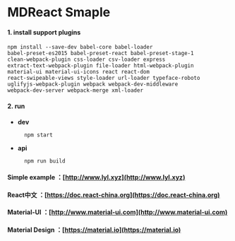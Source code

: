 # MDReact Smaple


#### 1. install support plugins </br>

    npm install --save-dev babel-core babel-loader 
    babel-preset-es2015 babel-preset-react babel-preset-stage-1 
    clean-webpack-plugin css-loader csv-loader express 
    extract-text-webpack-plugin file-loader html-webpack-plugin 
    material-ui material-ui-icons react react-dom 
    react-swipeable-views style-loader url-loader typeface-roboto 
    uglifyjs-webpack-plugin webpack webpack-dev-middleware 
    webpack-dev-server webpack-merge xml-loader

#### 2. run  </br>

- **dev**</br>

        npm start
- **api**</br>

        npm run build


#### Simple example ：[http://www.lyl.xyz](http://www.lyl.xyz)
#### React中文 ：[https://doc.react-china.org](https://doc.react-china.org)
#### Material-UI ：[http://www.material-ui.com](http://www.material-ui.com)
#### Material Design ：[https://material.io](https://material.io)